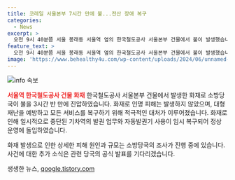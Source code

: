 ```yaml
---
title: 코레일 서울본부 7시간 만에 불...전산 장애 복구
categories:
  - News
excerpt: >
  오전 9시 40분쯤 서울 봉래동 서울역 옆의 한국철도공사 서울본부 건물에서 불이 발생했습니다. 소방당국은 3시간 반 동안 72대의 장비와 221명의 인력을 투입하여 불을 껐습니다. 다행히 건물 내에 있던 직원 30여 명은 모두 대피하여 인명 피해는 발생하지 않았습니다. 화재로 인해 전국의 기차역에서 발권 업무와 자동발권기 이용이 중단되었지만, 코레일은 7시간 20분 만에 임시 복구를 마치고 정상 운영을 시작했습니다. 소방당국은 화재의 원인과 피해 규모를 조사 중에 있습니다.
feature_text: >
  오전 9시 40분쯤 서울 봉래동 서울역 옆의 한국철도공사 서울본부 건물에서 불이 발생했습니다. 소방당국은 3시간 반 동안 72대의 장비와 221명의 인력을 투입하여 불을 껐습니다. 다행히 건물 내에 있던 직원 30여 명은 모두 대피하여 인명 피해는 발생하지 않았습니다. 화재로 인해 전국의 기차역에서 발권 업무와 자동발권기 이용이 중단되었지만, 코레일은 7시간 20분 만에 임시 복구를 마치고 정상 운영을 시작했습니다. 소방당국은 화재의 원인과 피해 규모를 조사 중에 있습니다.
image: 'https://www.behealthy4u.com/wp-content/uploads/2024/06/unnamed-file.png'
---
```


<p><img src="https://www.behealthy4u.com/wp-content/uploads/2024/06/unnamed-file.png" alt="info 속보" /></p>

<p><b><span style="color: #ee2323;">서울역 한국철도공사 건물 화재</span></b>
한국철도공사 서울본부 건물에서 발생한 화재로 소방당국이 불을 3시간 반 만에 진압하였습니다. 화재로 인명 피해는 발생하지 않았으며, 대형 재난을 예방하고 모든 서비스를 복구하기 위해 적극적인 대처가 이루어졌습니다. 화재로 인해 일시적으로 중단된 기차역의 발권 업무와 자동발권기 사용이 임시 복구되어 정상 운영에 돌입하였습니다.</p>

<p>화재 발생으로 인한 상세한 피해 원인과 규모는 소방당국의 조사가 진행 중에 있습니다. 사건에 대한 추가 소식은 관련 당국의 공식 발표를 기다리겠습니다.</p>
생생한 뉴스, <a href="https://qoogle.tistory.com" rel="dofollow">qoogle.tistory.com</a>


